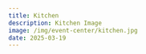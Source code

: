 ```yaml
---
title: Kitchen
description: Kitchen Image
image: /img/event-center/kitchen.jpg
date: 2025-03-19
---
```


